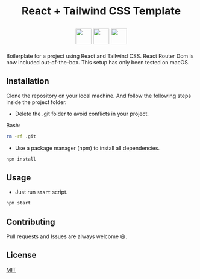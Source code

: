 <h1 align="center">
  React + Tailwind CSS Template
</h1>

<h2 align="center">
  <img width="42px" src="https://xesque.rocketseat.dev/platform/tech/reactjs.svg">
  <img width="42px" src="https://xesque.rocketseat.dev/platform/tech/tailwind.svg">
  <img width="42px" src="https://xesque.rocketseat.dev/platform/tech/javascript.svg">
</h2>

Boilerplate for a project using React and Tailwind CSS.
React Router Dom is now included out-of-the-box.
This setup has only been tested on macOS.

## Installation
Clone the repository on your local machine. And follow the following steps inside the project folder.

- Delete the .git folder to avoid conflicts in your project.

Bash:
```bash
rm -rf .git
```

- Use a package manager (npm) to install all dependencies.

```bash
npm install
```

## Usage

- Just run `start` script.

```bash
npm start
```

## Contributing

Pull requests and Issues are always welcome 😃.

## License

[MIT](./LICENSE)
